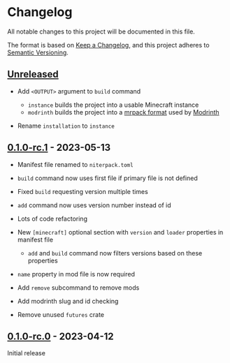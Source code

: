 # Changelog

All notable changes to this project will be documented in this file.

The format is based on [Keep a Changelog](https://keepachangelog.com/en/1.0.0/),
and this project adheres to [Semantic Versioning](https://semver.org/spec/v2.0.0.html).

## [Unreleased]

- Add `<OUTPUT>` argument to `build` command

  - `instance` builds the project into a usable Minecraft instance
  - `modrinth` builds the project into a [mrpack format](https://docs.modrinth.com/docs/modpacks/format_definition/) used by [Modrinth](https://modrinth.com/)

- Rename `installation` to `instance`

## [0.1.0-rc.1] - 2023-05-13

- Manifest file renamed to `niterpack.toml`
- `build` command now uses first file if primary file is not defined
- Fixed `build` requesting version multiple times
- `add` command now uses version number instead of id
- Lots of code refactoring
- New `[minecraft]` optional section with `version` and `loader` properties in manifest file

  - `add` and `build` command now filters versions based on these properties

- `name` property in mod file is now required
- Add `remove` subcommand to remove mods
- Add modrinth slug and id checking
- Remove unused `futures` crate

## [0.1.0-rc.0] - 2023-04-12

Initial release

[Unreleased]: https://github.com/panda885/niter/compare/v0.1.0-rc.1...HEAD
[0.1.0-rc.1]: https://github.com/panda885/niter/compare/v0.1.0-rc.0...v0.1.0-rc.1
[0.1.0-rc.0]: https://github.com/panda885/niter/releases/tag/v0.1.0-rc.0